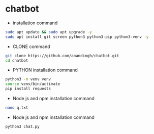 # chatbot

- installation command
```bash
sudo apt update && sudo apt upgrade -y
sudo apt install git screen python3 python3-pip python3-venv -y
```

- CLONE command
```bash
git clone https://github.com/anandingh/chatbot.git
cd chatbot
```

- PYTHON installation command
```bash
python3 -m venv venv
source venv/bin/activate
pip install requests
```

- Node js and npm installation command
```bash
nano q.txt
```
- Node js and npm installation command
```bash
python3 chat.py
```
